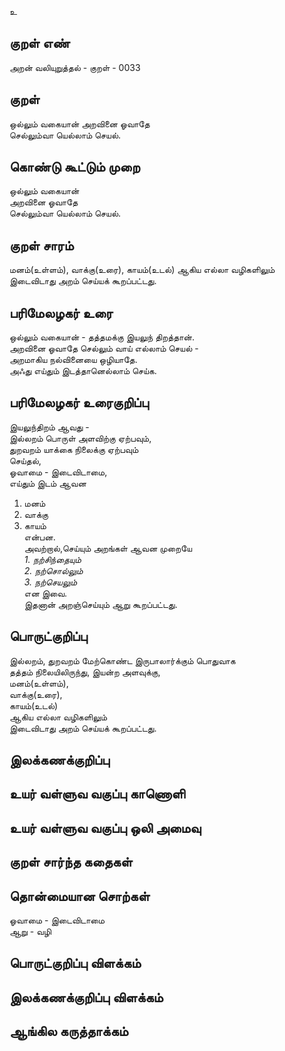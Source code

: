 உ

## குறள் எண் 

அறன் வலியுறுத்தல் - குறள் -  0033

## குறள் 

ஒல்லும் வகையான் அறவினை ஓவாதே  
செல்லும்வா யெல்லாம் செயல்.

## கொண்டு கூட்டும் முறை

ஒல்லும் வகையான்  
அறவினை ஓவாதே  
செல்லும்வா யெல்லாம் செயல்.

## குறள் சாரம் 

மனம்(உள்ளம்), வாக்கு(உரை), காயம்(உடல்) ஆகிய எல்லா வழிகளிலும்   
இடைவிடாது அறம் செய்யக் கூறப்பட்டது.

## பரிமேலழகர் உரை

ஒல்லும் வகையான் - தத்தமக்கு இயலுந் திறத்தான்.  
அறவினை ஓவாதே செல்லும் வாய் எல்லாம் செயல் -  
அறமாகிய நல்வினையை ஒழியாதே.  
அஃது எய்தும் இடத்தானெல்லாம் செய்க.

## பரிமேலழகர் உரைகுறிப்பு 

இயலுந்திறம் ஆவது -  
இல்லறம் பொருள் அளவிற்கு ஏற்பவும்,     
துறவறம் யாக்கை நிலைக்கு ஏற்பவும்  
செய்தல்,  
ஓவாமை - இடைவிடாமை,  
எய்தும் இடம் ஆவன  
1. மனம்  
2. வாக்கு   
3. காயம்  
என்பன.  
அவற்றால்,செய்யும் அறங்கள் ஆவன முறையே   
_1. நற்சிந்தையும்_   
_2. நற்சொல்லும்_   
_3. நற்செயலும்_  
என இவை.  
இதனான் அறஞ்செய்யும் ஆறு கூறப்பட்டது.

## பொருட்குறிப்பு 

இல்லறம், துறவறம் மேற்கொண்ட இருபாலார்க்கும்
பொதுவாக  
தத்தம் நிலையிலிருந்து, இயன்ற அளவுக்கு,  
மனம்(உள்ளம்),   
வாக்கு(உரை),  
காயம்(உடல்)  
ஆகிய எல்லா வழிகளிலும்  
இடைவிடாது அறம் செய்யக் கூறப்பட்டது.

## இலக்கணக்குறிப்பு  


## உயர் வள்ளுவ வகுப்பு காணொளி


## உயர் வள்ளுவ வகுப்பு ஒலி அமைவு 

 
## குறள் சார்ந்த கதைகள் 


## தொன்மையான சொற்கள்

ஓவாமை - இடைவிடாமை  
ஆறு - வழி

## பொருட்குறிப்பு விளக்கம்


## இலக்கணக்குறிப்பு விளக்கம்


## ஆங்கில கருத்தாக்கம் 


